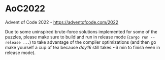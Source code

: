# AoC2022

Advent of Code 2022 - https://adventofcode.com/2022

Due to some uninspired brute-force solutions implemented for some of the puzzles, please make sure
to build and run in release mode (`cargo run --release ...`) to take advantage of the compiler
optimizations (and then go make yourself a cup of tea because _day16_ still takes ~6 min to finish
even in release mode).
